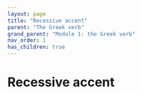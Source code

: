 ```yaml
---
layout: page
title: "Recessive accent"
parent: "The Greek verb"
grand_parent: "Module 1: the Greek verb"
nav_order: 1
has_children: true
---
```



# Recessive accent